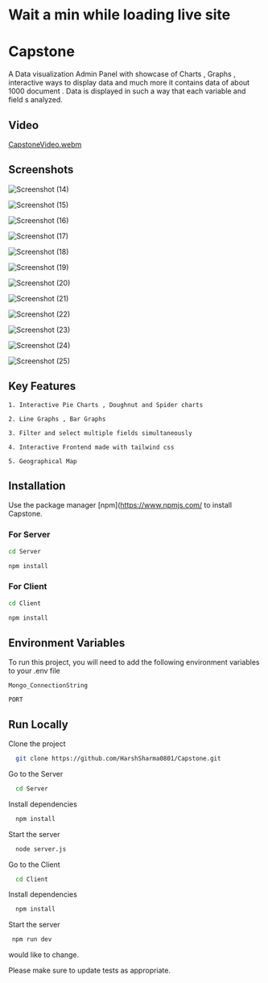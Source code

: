 # Wait a min while loading live site 

# Capstone

A Data visualization Admin Panel with showcase of Charts , Graphs , interactive ways to display data and much more it contains data of about 1000 document . Data is displayed in such a way that each variable and field s analyzed.

## Video  

[CapstoneVideo.webm](https://github.com/HarshSharma0801/Capstone/assets/121893196/f9516573-a66b-4c37-99da-65089a355b2f)



## Screenshots

![Screenshot (14)](https://github.com/HarshSharma0801/Capstone/assets/121893196/eafa60d1-28a1-461d-b60d-cb6b78f2dc2a)

![Screenshot (15)](https://github.com/HarshSharma0801/Capstone/assets/121893196/ae100d70-09fb-497c-910f-40365704ddee)

![Screenshot (16)](https://github.com/HarshSharma0801/Capstone/assets/121893196/2f5b392c-beb3-4217-a476-9aa16ccada68)

![Screenshot (17)](https://github.com/HarshSharma0801/Capstone/assets/121893196/faa02323-51e6-41dc-971e-1b55dd96250d)

![Screenshot (18)](https://github.com/HarshSharma0801/Capstone/assets/121893196/bc6b9d82-17a8-4b84-ae80-d8d55b255067)

![Screenshot (19)](https://github.com/HarshSharma0801/Capstone/assets/121893196/f07d412f-202a-4c68-9b4c-2d1ec3959621)

![Screenshot (20)](https://github.com/HarshSharma0801/Capstone/assets/121893196/d3bac09c-323d-4e38-ac71-846a7031f0b8)

![Screenshot (21)](https://github.com/HarshSharma0801/Capstone/assets/121893196/52f89650-2bc8-4b05-98a0-1cf24b412cd0)

![Screenshot (22)](https://github.com/HarshSharma0801/Capstone/assets/121893196/2be019b4-c808-4f12-8cd5-bd721b043164)

![Screenshot (23)](https://github.com/HarshSharma0801/Capstone/assets/121893196/60db01c2-019f-4092-a36c-f38affceea9d)

![Screenshot (24)](https://github.com/HarshSharma0801/Capstone/assets/121893196/f01ddc22-3597-447a-8caf-4640b3ba611e)

![Screenshot (25)](https://github.com/HarshSharma0801/Capstone/assets/121893196/79862c24-ffcd-4735-b198-69bfc60d07bb)


  
## Key Features 

`1. Interactive Pie Charts , Doughnut and Spider charts  `

`2. Line Graphs , Bar Graphs `

`3. Filter and select multiple fields simultaneously`

`4. Interactive Frontend made with tailwind css`

`5. Geographical Map`



## Installation

Use the package manager [npm](https://www.npmjs.com/ to install Capstone.
### For Server
```bash
cd Server
```
```bash
npm install
```
### For Client
```bash
cd Client
```
```bash
npm install
```



## Environment Variables

To run this project, you will need to add the following environment variables to your .env file

`Mongo_ConnectionString`

`PORT`


## Run Locally

Clone the project

```bash
  git clone https://github.com/HarshSharma0801/Capstone.git
```
Go to the Server

```bash
  cd Server
```

Install dependencies

```bash
  npm install
```

Start the server

```bash
  node server.js
```

Go to the Client

```bash
  cd Client
```

Install dependencies

```bash
  npm install
```

Start the server

```bash
 npm run dev
```

would like to change.

Please make sure to update tests as appropriate.
